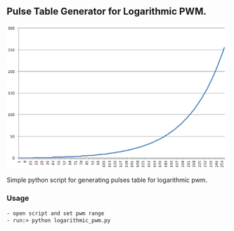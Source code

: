 ##	Pulse Table Generator for Logarithmic PWM.

![Alt text](/screenshot.png?raw=true "screenshot")


Simple python script for generating pulses table for logarithmic pwm.


### Usage
```
- open script and set pwm range
- run:> python logarithmic_pwm.py
```